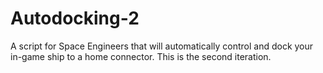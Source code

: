# Autodocking-2
A script for Space Engineers that will automatically control and dock your in-game ship to a home connector. This is the second iteration.
